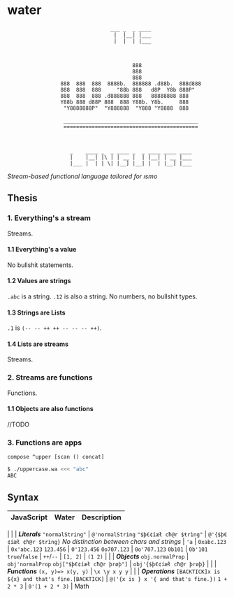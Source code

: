 # water
```
                                 ___ _  _ ____
                                  |  |__| |___
                                  |  |  | |___



                                        888                    
                                        888                    
                                        888                    
                 888  888  888  8888b.  888888 .d88b.  888d888
                 888  888  888     "88b 888   d8P  Y8b 888P"   
                 888  888  888 .d888888 888   88888888 888     
                 Y88b 888 d88P 888  888 Y88b. Y8b.     888     
                  "Y8888888P"  "Y888888  "Y888 "Y8888  888     

                  ___________________________________________
                  ===========================================



                    _    ____ _  _ ____ _  _ ____ ____ ____
                    |    |__| |\ | | __ |  | |__| | __ |___
                    |___ |  | | \| |__] |__| |  | |__] |___
```

*Stream-based functional language tailored for ısmo*

## Thesis

### 1. Everything's a stream
Streams.

#### 1.1 Everything's a value
No bullshit statements.

#### 1.2 Values are strings
`.abc` is a string. `.12` is also a string. No numbers, no bullshit types.

#### 1.3 Strings are Lists
`.1` is `(-- -- ++ ++ -- -- -- ++)`.

#### 1.4 Lists are streams
Streams.

### 2. Streams are functions
Functions.

#### 1.1 Objects are also functions
//TODO

### 3. Functions are apps
```wa
compose ^upper [scan () concat]
```

```sh
$ ./uppercase.wa <<< "abc"
ABC
```

## Syntax
JavaScript | Water | Description
 --- | --- | ---
 |
 | | ***Literals***
`"normalString"` | `@'normalString`
`"$þ€¢íæł cħ@r $ŧrìng"` | `@'{$þ€¢íæł ¢ħ@r $ŧrìng}`
*No distinction between chars and strings* | `'a`
 |
`0xabc.123` | `0x'abc.123`
`123.456` | `0'123.456`
`0o707.123` | `0o'707.123`
`0b101` | `0b'101`
`true`/`false` | `++`/`--`
 |
`[1, 2]` | `(1 2)`
 |
 | | ***Objects***
`obj.normalProp` | `obj'normalProp`
`obj["$þ€¢íæł cħ@r þrøþ"]` | `obj'{$þ€¢íæł cħ@r þrøþ}`
 |
 | | ***Functions***
`(x, y)=> x(y, y)` | `\x \y x y y`
 |
 | | ***Operations***
`[BACKTICK]x is ${x} and that's fine.[BACKTICK]` | `@('{x is } x '{ and that's fine.})`
`1 + 2 * 3` | `0'(1 + 2 * 3)` | Math

